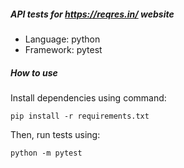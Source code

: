 ##### API tests for https://reqres.in/ website

* Language: python
* Framework: pytest

##### How to use
Install dependencies using command:

```pip install -r requirements.txt```

Then, run tests using:

```python -m pytest```